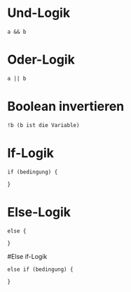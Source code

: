 # Und-Logik
```
a && b

```

# Oder-Logik
```
a || b

```

# Boolean invertieren
```text
!b (b ist die Variable)

```

# If-Logik
```
if (bedingung) {

}

```

# Else-Logik
```
else {

}
```

#Else if-Logik
```
else if (bedingung) {

}
```